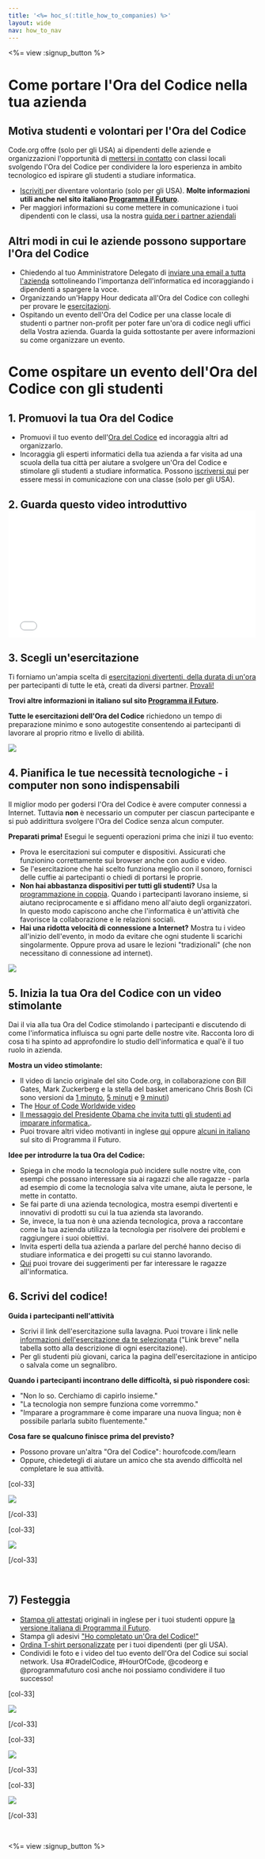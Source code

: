 ```yaml
---
title: '<%= hoc_s(:title_how_to_companies) %>'
layout: wide
nav: how_to_nav
---
```

<%= view :signup_button %>

# Come portare l'Ora del Codice nella tua azienda

## Motiva studenti e volontari per l'Ora del Codice

Code.org offre (solo per gli USA) ai dipendenti delle aziende e organizzazioni l'opportunità di [mettersi in contatto](<%= resolve_url('https://code.org/volunteer') %>) con classi locali svolgendo l'Ora del Codice per condividere la loro esperienza in ambito tecnologico ed ispirare gli studenti a studiare informatica.

- [Iscriviti ](<%= resolve_url('https://code.org/volunteer') %>)per diventare volontario (solo per gli USA). **Molte informazioni utili anche nel sito italiano <a href="https://www.programmailfuturo.it/come/ora-del-codice/introduzione" target="_blank">Programma il Futuro</a>**.
- Per maggiori informazioni su come mettere in comunicazione i tuoi dipendenti con le classi, usa la nostra [guida per i partner aziendali](<%= localized_file('/files/HourOfCodeGuideForCorporatePartners.pdf') %>)

## Altri modi in cui le aziende possono supportare l'Ora del Codice

- Chiedendo al tuo Amministratore Delegato di [inviare una email a tutta l'azienda](<%= resolve_url('/promote/resources#sample-emails') %>) sottolineando l'importanza dell'informatica ed incoraggiando i dipendenti a spargere la voce. 
- Organizzando un'Happy Hour dedicata all'Ora del Codice con colleghi per provare le [esercitazioni](<%= resolve_url('https://code.org/learn') %>).
- Ospitando un evento dell'Ora del Codice per una classe locale di studenti o partner non-profit per poter fare un'ora di codice negli uffici della Vostra azienda. Guarda la guida sottostante per avere informazioni su come organizzare un evento.

# Come ospitare un evento dell'Ora del Codice con gli studenti

## 1. Promuovi la tua Ora del Codice

- Promuovi il tuo evento dell'[Ora del Codice](<%= resolve_url('/promote') %>) ed incoraggia altri ad organizzarlo.
- Incoraggia gli esperti informatici della tua azienda a far visita ad una scuola della tua città per aiutare a svolgere un'Ora del Codice e stimolare gli studenti a studiare informatica. Possono [iscriversi qui](<%= resolve_url('https://code.org/volunteer/engineer') %>) per essere messi in comunicazione con una classe (solo per gli USA).

## 2. Guarda questo video introduttivo <iframe width="500" height="255" src="//www.youtube.com/embed/SrnvvWDm73k" frameborder="0" allowfullscreen mark="crwd-mark"></iframe> 

## 3. Scegli un'esercitazione

Ti forniamo un'ampia scelta di [esercitazioni divertenti, della durata di un'ora](<%= resolve_url('/learn') %>) per partecipanti di tutte le età, creati da diversi partner. [Provali!](<%= resolve_url('/learn') %>)  
  
**Trovi altre informazioni in italiano sul sito <a href="https://www.programmailfuturo.it/come/ora-del-codice/introduzione" target="_blank">Programma il Futuro</a>.**

**Tutte le esercitazioni dell'Ora del Codice** richiedono un tempo di preparazione minimo e sono autogestite consentendo ai partecipanti di lavorare al proprio ritmo e livello di abilità.

[![](/images/fit-700/tutorials.png)](<%= resolve_url('/learn') %>)

## 4. Pianifica le tue necessità tecnologiche - i computer non sono indispensabili

Il miglior modo per godersi l'Ora del Codice è avere computer connessi a Internet. Tuttavia **non** è necessario un computer per ciascun partecipante e si può addirittura svolgere l'Ora del Codice senza alcun computer.

**Preparati prima!** Esegui le seguenti operazioni prima che inizi il tuo evento:

- Prova le esercitazioni sui computer e dispositivi. Assicurati che funzionino correttamente sui browser anche con audio e video.
- Se l'esercitazione che hai scelto funziona meglio con il sonoro, fornisci delle cuffie ai partecipanti o chiedi di portarsi le proprie.
- **Non hai abbastanza dispositivi per tutti gli studenti?** Usa la [programmazione in coppia](https://youtu.be/sTJ85VIYDRE). Quando i partecipanti lavorano insieme, si aiutano reciprocamente e si affidano meno all'aiuto degli organizzatori. In questo modo capiscono anche che l'informatica è un'attività che favorisce la collaborazione e le relazioni sociali.
- **Hai una ridotta velocità di connessione a Internet?** Mostra tu i video all'inizio dell'evento, in modo da evitare che ogni studente li scarichi singolarmente. Oppure prova ad usare le lezioni "tradizionali" (che non necessitano di connessione ad internet).

<img src="/images/fit-350/group_ipad.jpg" />

## 5. Inizia la tua Ora del Codice con un video stimolante

Dai il via alla tua Ora del Codice stimolando i partecipanti e discutendo di come l'informatica influisca su ogni parte delle nostre vite. Racconta loro di cosa ti ha spinto ad approfondire lo studio dell'informatica e qual'è il tuo ruolo in azienda.

**Mostra un video stimolante:**

- Il video di lancio originale del sito Code.org, in collaborazione con Bill Gates, Mark Zuckerberg e la stella del basket americano Chris Bosh (Ci sono versioni da [1 minuto](https://www.youtube.com/watch?v=qYZF6oIZtfc), [5 minuti](https://www.youtube.com/watch?v=nKIu9yen5nc) e [9 minuti](https://www.youtube.com/watch?v=dU1xS07N-FA))
- The [Hour of Code Worldwide video](https://www.youtube.com/watch?v=KsOIlDT145A)
- [Il messaggio del Presidente Obama che invita tutti gli studenti ad imparare informatica.](https://www.youtube.com/watch?v=6XvmhE1J9PY).
- Puoi trovare altri video motivanti in inglese [qui](https://www.youtube.com/playlist?list=PLzdnOPI1iJNfpD8i4Sx7U0y2MccnrNZuP) oppure [alcuni in italiano](https://www.programmailfuturo.it/notizie/messaggeri-del-codice) sul sito di Programma il Futuro.

**Idee per introdurre la tua Ora del Codice:**

- Spiega in che modo la tecnologia può incidere sulle nostre vite, con esempi che possano interessare sia ai ragazzi che alle ragazze - parla ad esempio di come la tecnologia salva vite umane, aiuta le persone, le mette in contatto. 
- Se fai parte di una azienda tecnologica, mostra esempi divertenti e innovativi di prodotti su cui la tua azienda sta lavorando.
- Se, invece, la tua non è una azienda tecnologica, prova a raccontare come la tua azienda utilizza la tecnologia per risolvere dei problemi e raggiungere i suoi obiettivi.
- Invita esperti della tua azienda a parlare del perché hanno deciso di studiare informatica e dei progetti su cui stanno lavorando.
- [Qui](<%= resolve_url('https://code.org/girls') %>) puoi trovare dei suggerimenti per far interessare le ragazze all'informatica.

## 6. Scrivi del codice!

**Guida i partecipanti nell'attività**

- Scrivi il link dell'esercitazione sulla lavagna. Puoi trovare i link nelle [informazioni dell'esercitazione da te selezionata](<%= resolve_url('/learn') %>) ("Link breve" nella tabella sotto alla descrizione di ogni esercitazione).
- Per gli studenti più giovani, carica la pagina dell'esercitazione in anticipo o salvala come un segnalibro.

**Quando i partecipanti incontrano delle difficoltà, si può rispondere così:**

- "Non lo so. Cerchiamo di capirlo insieme."
- "La tecnologia non sempre funziona come vorremmo."
- "Imparare a programmare è come imparare una nuova lingua; non è possibile parlarla subito fluentemente."

**Cosa fare se qualcuno finisce prima del previsto?**

- Possono provare un'altra "Ora del Codice": hourofcode.com/learn
- Oppure, chiedetegli di aiutare un amico che sta avendo difficoltà nel completare le sua attività.

[col-33]

![](/images/fit-250/highschoolgirls.jpeg)

[/col-33]

[col-33]

![](/images/fit-300/group_ar.jpg)

[/col-33]

<p style="clear:both">&nbsp;</p>

## 7) Festeggia

- [Stampa gli attestati](<%= resolve_url('https://code.org/certificates') %>) originali in inglese per i tuoi studenti oppure <a href="https://www.programmailfuturo.it/come/attestati-personalizzati" target="_blank">la versione italiana di Programma il Futuro</a>.
- Stampa gli adesivi ["Ho completato un'Ora del Codice!"](<%= resolve_url('/promote/resources#stickers') %>)
- [Ordina T-shirt personalizzate](http://blog.code.org/post/132608499493/hour-of-code-shirts-and-more) per i tuoi dipendenti (per gli USA).
- Condividi le foto e i video del tuo evento dell'Ora del Codice sui social network. Usa #OradelCodice, #HourOfCode, @codeorg e @programmafuturo così anche noi possiamo condividere il tuo successo!

[col-33]

![](/images/fit-250/celebrate2.jpeg)

[/col-33]

[col-33]

![](/images/fit-260/highlight-certificates.jpg)

[/col-33]

[col-33]

![](/images/fit-300/boy-certificate.jpg)

[/col-33]

<p style="clear:both">&nbsp;</p>

<%= view :signup_button %>